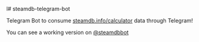 l# steamdb-telegram-bot

Telegram Bot to consume [steamdb.info/calculator](steamdb.info/calculator) data through Telegram!

You can see a working version on [@steamdbbot](t.me/steamdbbot)
